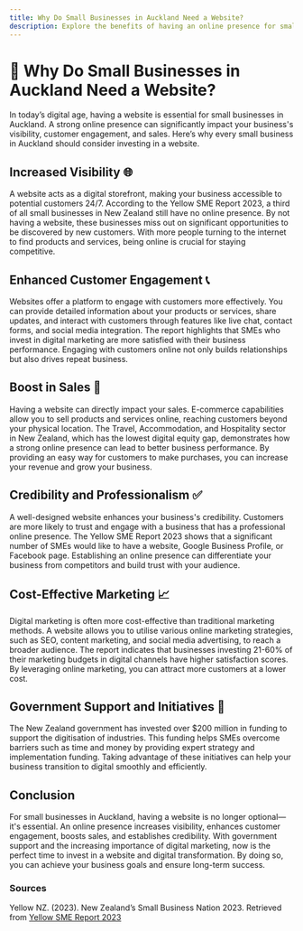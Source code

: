 ```yaml
---
title: Why Do Small Businesses in Auckland Need a Website?
description: Explore the benefits of having an online presence for small businesses in Auckland, including increased visibility, customer engagement, and sales. A website is crucial for businesses to reach a broader audience, improve customer interaction, and drive revenue growth in the digital age.
---
```


# 🌟 Why Do Small Businesses in Auckland Need a Website?

In today’s digital age, having a website is essential for small businesses in Auckland. A strong online presence can significantly impact your business's visibility, customer engagement, and sales. Here’s why every small business in Auckland should consider investing in a website.

## Increased Visibility 🌐

A website acts as a digital storefront, making your business accessible to potential customers 24/7. According to the Yellow SME Report 2023, a third of all small businesses in New Zealand still have no online presence. By not having a website, these businesses miss out on significant opportunities to be discovered by new customers. With more people turning to the internet to find products and services, being online is crucial for staying competitive.

## Enhanced Customer Engagement 📞

Websites offer a platform to engage with customers more effectively. You can provide detailed information about your products or services, share updates, and interact with customers through features like live chat, contact forms, and social media integration. The report highlights that SMEs who invest in digital marketing are more satisfied with their business performance. Engaging with customers online not only builds relationships but also drives repeat business.

## Boost in Sales 💸

Having a website can directly impact your sales. E-commerce capabilities allow you to sell products and services online, reaching customers beyond your physical location. The Travel, Accommodation, and Hospitality sector in New Zealand, which has the lowest digital equity gap, demonstrates how a strong online presence can lead to better business performance. By providing an easy way for customers to make purchases, you can increase your revenue and grow your business.

## Credibility and Professionalism ✅

A well-designed website enhances your business's credibility. Customers are more likely to trust and engage with a business that has a professional online presence. The Yellow SME Report 2023 shows that a significant number of SMEs would like to have a website, Google Business Profile, or Facebook page. Establishing an online presence can differentiate your business from competitors and build trust with your audience.

## Cost-Effective Marketing 📈

Digital marketing is often more cost-effective than traditional marketing methods. A website allows you to utilise various online marketing strategies, such as SEO, content marketing, and social media advertising, to reach a broader audience. The report indicates that businesses investing 21-60% of their marketing budgets in digital channels have higher satisfaction scores. By leveraging online marketing, you can attract more customers at a lower cost.

## Government Support and Initiatives 🎯

The New Zealand government has invested over $200 million in funding to support the digitisation of industries. This funding helps SMEs overcome barriers such as time and money by providing expert strategy and implementation funding. Taking advantage of these initiatives can help your business transition to digital smoothly and efficiently.

## Conclusion

For small businesses in Auckland, having a website is no longer optional—it's essential. An online presence increases visibility, enhances customer engagement, boosts sales, and establishes credibility. With government support and the increasing importance of digital marketing, now is the perfect time to invest in a website and digital transformation. By doing so, you can achieve your business goals and ensure long-term success.

### Sources

Yellow NZ. (2023). New Zealand’s Small Business Nation 2023. Retrieved from [Yellow SME Report 2023](https://5250769.fs1.hubspotusercontent-na1.net/hubfs/5250769/SME%20Reports/Yellow%20SME%20Report%202023.pdf)
